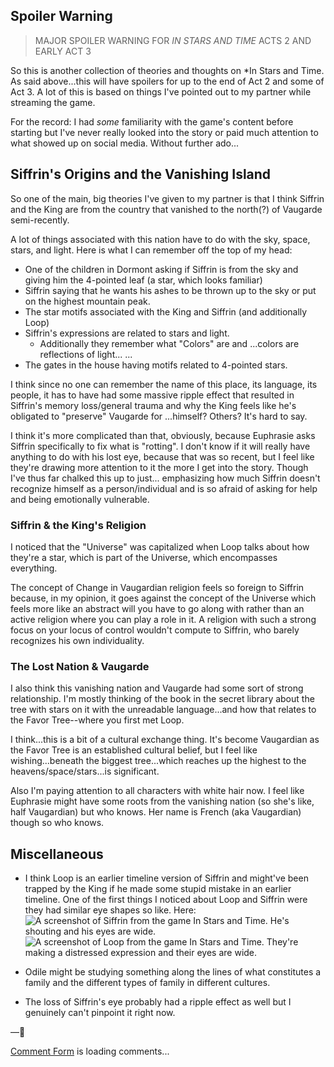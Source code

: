 ## Spoiler Warning
> MAJOR SPOILER WARNING FOR *IN STARS AND TIME* ACTS 2 AND EARLY ACT 3

So this is another collection of theories and thoughts on *In Stars and Time. As said above...this will have spoilers for up to the end of Act 2 and some of Act 3. A lot of this is based on things I've pointed out to my partner while streaming the game.

For the record: I had *some* familiarity with the game's content before starting but I've never really looked into the story or paid much attention to what showed up on social media.  Without further ado...

## Siffrin's Origins and the Vanishing Island

So one of the main, big theories I've given to my partner is that I think Siffrin and the King are from the country that vanished to the north(?) of Vaugarde semi-recently.

A lot of things associated with this nation have to do with the sky, space, stars, and light. Here is what I can remember off the top of my head:

- One of the children in Dormont asking if Siffrin is from the sky and giving him the 4-pointed leaf (a star, which looks familiar)
- Siffrin saying that he wants his ashes to be thrown up to the sky or put on the highest mountain peak.
- The star motifs associated with the King and Siffrin (and additionally Loop)
- Siffrin's expressions are related to stars and light.
   - Additionally they remember what "Colors" are and ...colors are reflections of light... ...
- The gates in the house having motifs related to 4-pointed stars.

I think since no one can remember the name of this place, its language, its people, it has to have had some massive ripple effect that resulted in Siffrin's memory loss/general trauma and why the King feels like he's obligated to "preserve" Vaugarde for ...himself? Others? It's hard to say. 

I think it's more complicated than that, obviously, because Euphrasie asks Siffrin specifically to fix what is "rotting". I don't know if it will really have anything to do with his lost eye, because that was so recent, but I feel like they're drawing more attention to it the more I get into the story. Though I've thus far chalked this up to just... emphasizing how much Siffrin doesn't recognize himself as a person/individual and is so afraid of asking for help and being emotionally vulnerable.

### Siffrin & the King's Religion
I noticed that the "Universe" was capitalized when Loop talks about how they're a star, which is part of the Universe, which encompasses everything.

The concept of Change in Vaugardian religion feels so foreign to Siffrin because, in my opinion, it goes against the concept of the Universe which feels more like an abstract will you have to go along with rather than an active religion where you can play a role in it. A religion with such a strong focus on your locus of control wouldn't compute to Siffrin, who barely recognizes his own individuality. 

### The Lost Nation & Vaugarde
I also think this vanishing nation and Vaugarde had some sort of strong relationship. I'm mostly thinking of the book in the secret library about the tree with stars on it with the unreadable language...and how that relates to the Favor Tree--where you first met Loop.

I think...this is a bit of a cultural exchange thing. It's become Vaugardian as the Favor Tree is an established cultural belief, but I feel like wishing...beneath the biggest tree...which reaches up the highest to the heavens/space/stars...is significant.

Also I'm paying attention to all characters with white hair now. I feel like Euphrasie might have some roots from the vanishing nation (so she's like, half Vaugardian) but who knows. Her name is French (aka Vaugardian) though so who knows.

## Miscellaneous
- I think Loop is an earlier timeline version of Siffrin and might've been trapped by the King if he made some stupid mistake in an earlier timeline. One of the first things I noticed about Loop and Siffrin were they had similar eye shapes so like. Here:
![A screenshot of Siffrin from the game In Stars and Time. He's shouting and his eyes are wide.](https://i.postimg.cc/gj4N3vyM/image.png) ![A screenshot of Loop from the game In Stars and Time. They're making a distressed expression and their eyes are wide.](https://i.postimg.cc/d1jBK8fq/image.png)

- Odile might be studying something along the lines of what constitutes a family and the different types of family in different cultures.
- The loss of Siffrin's eye probably had a ripple effect as well but I genuinely can't pinpoint it right now.

—🥀

<!-- begin wwww.htmlcommentbox.com -->
 <div id="HCB_comment_box"><a href="http://www.htmlcommentbox.com">Comment Form</a> is loading comments...</div>
 <link rel="stylesheet" type="text/css" href="https://www.htmlcommentbox.com/static/skins/bootstrap/twitter-bootstrap.css?v=0" />
 <script type="text/javascript" id="hcb"> /*<!--*/ if(!window.hcb_user){hcb_user={};} (function(){var s=document.createElement("script"), l=hcb_user.PAGE || (""+window.location).replace(/'/g,"%27"), h="https://www.htmlcommentbox.com";s.setAttribute("type","text/javascript");s.setAttribute("src", h+"/jread?page="+encodeURIComponent(l).replace("+","%2B")+"&mod=%241%24wq1rdBcg%24w9eytFO%2FEemAy9dJweexS1"+"&opts=16798&num=10&ts=1740369275283");if (typeof s!="undefined") document.getElementsByTagName("head")[0].appendChild(s);})(); /*-->*/ </script>
<!-- end www.htmlcommentbox.com -->
